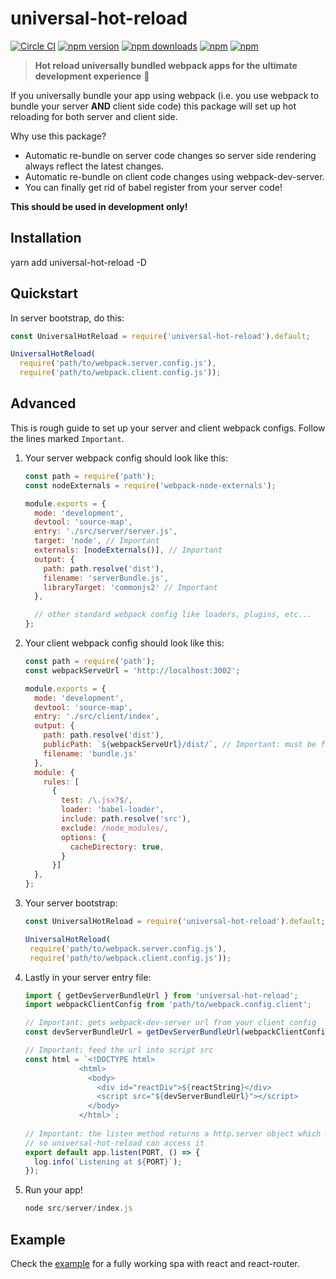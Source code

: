 # universal-hot-reload

[![Circle CI](https://img.shields.io/circleci/project/github/yusinto/universal-hot-reload/master.svg?style=for-the-badge&logo=circleci)](https://circleci.com/gh/yusinto/universal-hot-reload)
[![npm version](https://img.shields.io/npm/v/universal-hot-reload.svg?style=for-the-badge)](https://www.npmjs.com/package/universal-hot-reload)
[![npm downloads](https://img.shields.io/npm/dm/universal-hot-reload.svg?style=for-the-badge)](https://www.npmjs.com/package/universal-hot-reload) 
[![npm](https://img.shields.io/npm/dt/universal-hot-reload.svg?style=for-the-badge)](https://www.npmjs.com/package/universal-hot-reload) 
[![npm](https://img.shields.io/npm/l/universal-hot-reload.svg?style=for-the-badge)](https://www.npmjs.com/package/universal-hot-reload) 

> **Hot reload universally bundled webpack apps for the ultimate development experience** :clap:

If you universally bundle your app using webpack (i.e. you use webpack to bundle your server <b>AND</b> client side code) 
this package will set up hot reloading for both server and client side.  

Why use this package?

 * Automatic re-bundle on server code changes so server side rendering always reflect the latest changes.
 * Automatic re-bundle on client code changes using webpack-dev-server.
 * You can finally get rid of babel register from your server code!

<b>This should be used in development only!</b>

## Installation

yarn add universal-hot-reload -D

## Quickstart

In server bootstrap, do this:

```js
const UniversalHotReload = require('universal-hot-reload').default;

UniversalHotReload(
  require('path/to/webpack.server.config.js'), 
  require('path/to/webpack.client.config.js'));
```

## Advanced
This is rough guide to set up your server and client webpack configs. Follow the lines marked `Important`.

1. Your server webpack config should look like this:
    
    ```js
    const path = require('path');
    const nodeExternals = require('webpack-node-externals');
    
    module.exports = {
      mode: 'development',
      devtool: 'source-map',
      entry: './src/server/server.js',
      target: 'node', // Important
      externals: [nodeExternals()], // Important
      output: {
        path: path.resolve('dist'),
        filename: 'serverBundle.js',
        libraryTarget: 'commonjs2' // Important
      },

      // other standard webpack config like loaders, plugins, etc...
    };
    ```
2. Your client webpack config should look like this:

    ```javascript
    const path = require('path');
    const webpackServeUrl = 'http://localhost:3002';
    
    module.exports = {
      mode: 'development',
      devtool: 'source-map',
      entry: './src/client/index',
      output: {
        path: path.resolve('dist'),
        publicPath: `${webpackServeUrl}/dist/`, // Important: must be full path with trailing slash
        filename: 'bundle.js'
      },
      module: {
        rules: [
          {
            test: /\.jsx?$/,
            loader: 'babel-loader',
            include: path.resolve('src'),
            exclude: /node_modules/,
            options: {
              cacheDirectory: true,
            }
          }]
      },
    };
    ```
3. Your server bootstrap:

    ```javascript
    const UniversalHotReload = require('universal-hot-reload').default;
   
    UniversalHotReload(
     require('path/to/webpack.server.config.js'), 
     require('path/to/webpack.client.config.js'));
    ```

4. Lastly in your server entry file:

    ```javascript
    import { getDevServerBundleUrl } from 'universal-hot-reload';
    import webpackClientConfig from 'path/to/webpack.config.client';

    // Important: gets webpack-dev-server url from your client config 
    const devServerBundleUrl = getDevServerBundleUrl(webpackClientConfig);
 
    // Important: feed the url into script src
    const html = `<!DOCTYPE html>
                <html>
                  <body>
                    <div id="reactDiv">${reactString}</div>
                    <script src="${devServerBundleUrl}"></script>
                  </body>
                </html>`;
                
    // Important: the listen method returns a http.server object which must be default exported
    // so universal-hot-reload can access it
    export default app.listen(PORT, () => {
      log.info(`Listening at ${PORT}`);
    });
    ```

5. Run your app!
    
    ```javascript
    node src/server/index.js
    ```

## Example
Check the [example](https://github.com/yusinto/universal-hot-reload/tree/master/example)
for a fully working spa with react and react-router.
